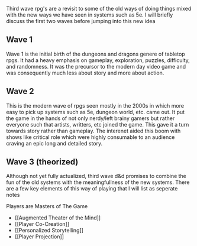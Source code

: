 Third wave rpg's are a revisit to some of the old ways of doing things mixed with the new ways we have seen in systems such as 5e. I will briefly discuss the first two waves before jumping into this new idea

## Wave 1
Wave 1 is the initial birth of the dungeons and dragons genere of tabletop rpgs. It had a heavy emphasis on gameplay, exploration, puzzles, difficulty, and randomness. It was the precursor to the modern day video game and was consequently much less about story and more about action.

## Wave 2
This is the modern wave of rpgs seen mostly in the 2000s in which more easy to pick up systems such as 5e, dungeon world, etc. came out. It put the game in the hands of not only nerdy/left brainy gamers but rather everyone such that artists, writters, etc joined the game. This gave it a turn towards story rather than gameplay. The interenet aided this boom with shows like critical role which were highly consumable to an audience craving an epic long and detailed story.

## Wave 3 (theorized)
Although not yet fully actualized, third wave d&d promises to combine the fun of the old systems with the meaningfullness of the new systems. There are a few key elements of this way of playing that I will list as seperate notes

Players are Masters of The Game
- [[Augmented Theater of the Mind]] 
- [[Player Co-Creation]] 
- [[Personalized Storytelling]] 
- [[Player Projection]]

